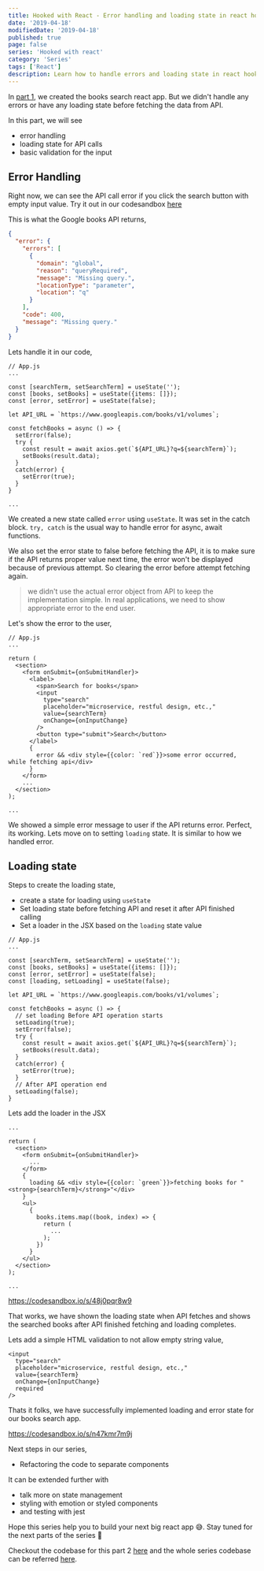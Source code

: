 ```yaml
---
title: Hooked with React - Error handling and loading state in react hooks
date: '2019-04-18'
modifiedDate: '2019-04-18'
published: true
page: false
series: 'Hooked with react'
category: 'Series'
tags: ['React']
description: Learn how to handle errors and loading state in react hooks through our book search app - Part 2
---
```


In [part 1](/blog/learn-react-hooks-by-building-books-search/), we created the books search react app. But we didn't handle any errors or have any loading state before fetching the data from API.

In this part, we will see

- error handling
- loading state for API calls
- basic validation for the input

## Error Handling

Right now, we can see the API call error if you click the search button with empty input value. Try it out in our codesandbox [here](https://codesandbox.io/s/1qm1m9zpnl)

This is what the Google books API returns,

```json
{
  "error": {
    "errors": [
      {
        "domain": "global",
        "reason": "queryRequired",
        "message": "Missing query.",
        "locationType": "parameter",
        "location": "q"
      }
    ],
    "code": 400,
    "message": "Missing query."
  }
}
```

Lets handle it in our code,

```jsx{6,11-18}
// App.js
...

const [searchTerm, setSearchTerm] = useState('');
const [books, setBooks] = useState({items: []});
const [error, setError] = useState(false);

let API_URL = `https://www.googleapis.com/books/v1/volumes`;

const fetchBooks = async () => {
  setError(false);
  try {
    const result = await axios.get(`${API_URL}?q=${searchTerm}`);
    setBooks(result.data);
  }
  catch(error) {
    setError(true);
  }
}

...
```

We created a new state called `error` using `useState`. It was set in the catch block.
`try, catch` is the usual way to handle error for async, await functions.

We also set the error state to false before fetching the API, it is to make sure if the API returns proper value next time, the error won't be displayed because of previous attempt. So clearing the error before attempt fetching again.

> we didn't use the actual error object from API to keep the implementation simple. In real applications, we need to show appropriate error to the end user.

Let's show the error to the user,

```jsx{17-19}
// App.js
...

return (
  <section>
    <form onSubmit={onSubmitHandler}>
      <label>
        <span>Search for books</span>
        <input
          type="search"
          placeholder="microservice, restful design, etc.,"
          value={searchTerm}
          onChange={onInputChange}
        />
        <button type="submit">Search</button>
      </label>
      {
        error && <div style={{color: `red`}}>some error occurred, while fetching api</div>
      }
    </form>
    ...
  </section>
);

...
```

We showed a simple error message to user if the API returns error. Perfect, its working. Lets move on to setting `loading` state. It is similar to how we handled error.

## Loading state

Steps to create the loading state,

- create a state for loading using `useState`
- Set loading state before fetching API and reset it after API finished calling
- Set a loader in the JSX based on the `loading` state value

```jsx{7,12,13,22,23}
// App.js
...

const [searchTerm, setSearchTerm] = useState('');
const [books, setBooks] = useState({items: []});
const [error, setError] = useState(false);
const [loading, setLoading] = useState(false);

let API_URL = `https://www.googleapis.com/books/v1/volumes`;

const fetchBooks = async () => {
  // set loading Before API operation starts
  setLoading(true);
  setError(false);
  try {
    const result = await axios.get(`${API_URL}?q=${searchTerm}`);
    setBooks(result.data);
  }
  catch(error) {
    setError(true);
  }
  // After API operation end
  setLoading(false);
}
```

Lets add the loader in the JSX

```jsx{8-10}
...

return (
  <section>
    <form onSubmit={onSubmitHandler}>
      ...
    </form>
    {
      loading && <div style={{color: `green`}}>fetching books for "<strong>{searchTerm}</strong>"</div>
    }
    <ul>
      {
        books.items.map((book, index) => {
          return (
            ...
          );
        })
      }
    </ul>
  </section>
);

...
```

https://codesandbox.io/s/48j0pqr8w9

That works, we have shown the loading state when API fetches and shows the searched books after API finished fetching and loading completes.

Lets add a simple HTML validation to not allow empty string value,

```jsx{6}
<input
  type="search"
  placeholder="microservice, restful design, etc.,"
  value={searchTerm}
  onChange={onInputChange}
  required
/>
```

Thats it folks, we have successfully implemented loading and error state for our books search app.

https://codesandbox.io/s/n47kmr7m9j

Next steps in our series,

- Refactoring the code to separate components

It can be extended further with

- talk more on state management
- styling with emotion or styled components
- and testing with jest

Hope this series help you to build your next big react app 😅. Stay tuned for the next parts of the series 🤗

Checkout the codebase for this part 2 [here](https://github.com/learnwithparam/books-series-react-hooks/commit/e4defbf9d8073be796c680c7445278bbc538d5bd) and the whole series codebase can be referred [here](https://github.com/learnwithparam/books-series-react-hooks).
